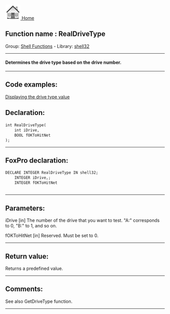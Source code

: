 [<img src="../../images/home.png"> Home ](https://github.com/VFPX/Win32API)  

## Function name : RealDriveType
Group: [Shell Functions](../../functions_group.md#Shell_Functions)  -  Library: [shell32](../../libraries.md#shell32)  
***  


#### Determines the drive type based on the drive number.
***  


## Code examples:
[Displaying the drive type value](../../samples/sample_012.md)  

## Declaration:
```foxpro  
int RealDriveType(
	int iDrive,
	BOOL fOKToHitNet
);  
```  
***  


## FoxPro declaration:
```foxpro  
DECLARE INTEGER RealDriveType IN shell32;
	INTEGER iDrive,;
	INTEGER fOKToHitNet
  
```  
***  


## Parameters:
iDrive
[in] The number of the drive that you want to test. "A:" corresponds to 0, "B:" to 1, and so on.

fOKToHitNet
[in] Reserved. Must be set to 0.  
***  


## Return value:
Returns a predefined value.  
***  


## Comments:
See also GetDriveType function.  
  
***  

